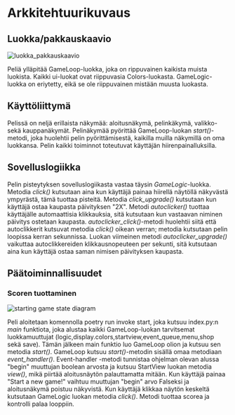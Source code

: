 # Arkkitehtuurikuvaus

## Luokka/pakkauskaavio
![luokka_pakkauskaavio](https://user-images.githubusercontent.com/81024277/116245463-a79a9180-a771-11eb-859d-23e7feae6cf1.jpg)

Peliä ylläpitää GameLoop-luokka, joka on rippuvainen kaikista muista luokista. Kaikki ui-luokat ovat riippuvasia Colors-luokasta. GameLogic-luokka on eriytetty, eikä se ole riippuvainen mistään muusta luokasta.

## Käyttöliittymä
Pelissä on neljä erillaista näkymää: aloitusnäkymä, pelinkäkymä, valikko- sekä kauppanäkymät. Pelinäkymää pyörittää GameLoop-luokan _start()_-metodi, joka huolehtii pelin pyörittämisestä, kaikilla muilla näkymillä on oma luokkansa. Pelin kaikki toiminnot toteutuvat käyttäjän hiirenpainalluksilla.

## Sovelluslogiikka
Pelin pisteytyksen sovelluslogiikasta vastaa täysin _GameLogic_-luokka. Metodia _click()_ kutsutaan aina kun käyttäjä painaa hiirellä näytöllä näkyvästä ympyrästä, tämä tuottaa pisteitä. Metodia _click_upgrade()_ kutsutaan kun käyttäjä ostaa kaupasta päivityksen "2X". Metodi _autoclicker()_ tuottaa käyttäjälle automaattisia klikkauksia, sitä kutsutaan kun vastaavan niminen päivitys ostetaan kaupasta. _autoclicker_click()_-metodi huolehtii siitä että autoclikkerit kutsuvat metodia _click()_ oikean verran; metodia kutsutaan pelin loopissa kerran sekunnissa. Luokan viimeinen metodi _autoclicker_upgrade()_ vaikuttaa autoclikkereiden klikkausnopeuteen per sekunti, sitä kutsutaan aina kun käyttäjä ostaa saman nimisen päivityksen kaupasta.


## Päätoiminnallisuudet 

### Scoren tuottaminen
![starting game state diagram](https://user-images.githubusercontent.com/81024277/116233987-afa00480-a764-11eb-8cd9-bfb6e08320ff.jpg)

Peli aloitetaan komennolla poetry run invoke start, joka kutsuu index.py:n _main_ funktiota, joka alustaa kaikki GameLoop-luokan tarvitsemat luokkamuuttujat (logic,display.colors,startview,event_queue,menu,shop sekä save). Tämän jälkeen main funktio luo GameLoop olion ja kutsuu sen metodia _start()_. GameLoop kutsuu _start()_-metodin sisällä omaa metodiaan _event_handler()_. Event-handler -metodi tunnistaa ohjelman olevan alussa "begin" muuttujan boolean arvosta ja kutsuu StartView luokan metodia _view()_, mikä piirtää aloitusnäytön palauttamatta mitään. Kun käyttäjä painaa "Start a new game!" vaihtuu muuttujan "begin" arvo Falseksi ja aloitusnäkymä poistuu näkyvistä. Kun käyttäjä klikkaa näytön keskeltä kutsutaan GameLogic luokan metodia _click()_. Metodi tuottaa scorea ja kontrolli palaa looppiin.
